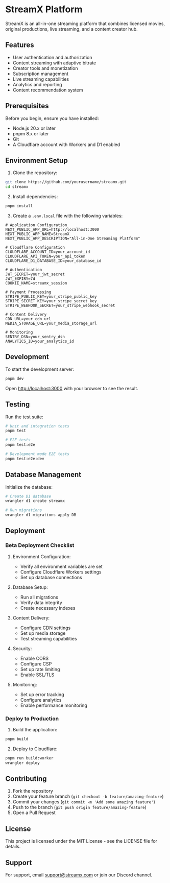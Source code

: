 # StreamX Platform

StreamX is an all-in-one streaming platform that combines licensed movies, original productions, live streaming, and a content creator hub.

## Features

- User authentication and authorization
- Content streaming with adaptive bitrate
- Creator tools and monetization
- Subscription management
- Live streaming capabilities
- Analytics and reporting
- Content recommendation system

## Prerequisites

Before you begin, ensure you have installed:

- Node.js 20.x or later
- pnpm 8.x or later
- Git
- A Cloudflare account with Workers and D1 enabled

## Environment Setup

1. Clone the repository:
```bash
git clone https://github.com/yourusername/streamx.git
cd streamx
```

2. Install dependencies:
```bash
pnpm install
```

3. Create a `.env.local` file with the following variables:
```env
# Application Configuration
NEXT_PUBLIC_APP_URL=http://localhost:3000
NEXT_PUBLIC_APP_NAME=StreamX
NEXT_PUBLIC_APP_DESCRIPTION="All-in-One Streaming Platform"

# Cloudflare Configuration
CLOUDFLARE_ACCOUNT_ID=your_account_id
CLOUDFLARE_API_TOKEN=your_api_token
CLOUDFLARE_D1_DATABASE_ID=your_database_id

# Authentication
JWT_SECRET=your_jwt_secret
JWT_EXPIRY=7d
COOKIE_NAME=streamx_session

# Payment Processing
STRIPE_PUBLIC_KEY=your_stripe_public_key
STRIPE_SECRET_KEY=your_stripe_secret_key
STRIPE_WEBHOOK_SECRET=your_stripe_webhook_secret

# Content Delivery
CDN_URL=your_cdn_url
MEDIA_STORAGE_URL=your_media_storage_url

# Monitoring
SENTRY_DSN=your_sentry_dsn
ANALYTICS_ID=your_analytics_id
```

## Development

To start the development server:

```bash
pnpm dev
```

Open [http://localhost:3000](http://localhost:3000) with your browser to see the result.

## Testing

Run the test suite:

```bash
# Unit and integration tests
pnpm test

# E2E tests
pnpm test:e2e

# Development mode E2E tests
pnpm test:e2e:dev
```

## Database Management

Initialize the database:

```bash
# Create D1 database
wrangler d1 create streamx

# Run migrations
wrangler d1 migrations apply DB
```

## Deployment

### Beta Deployment Checklist

1. Environment Configuration:
   - Verify all environment variables are set
   - Configure Cloudflare Workers settings
   - Set up database connections

2. Database Setup:
   - Run all migrations
   - Verify data integrity
   - Create necessary indexes

3. Content Delivery:
   - Configure CDN settings
   - Set up media storage
   - Test streaming capabilities

4. Security:
   - Enable CORS
   - Configure CSP
   - Set up rate limiting
   - Enable SSL/TLS

5. Monitoring:
   - Set up error tracking
   - Configure analytics
   - Enable performance monitoring

### Deploy to Production

1. Build the application:
```bash
pnpm build
```

2. Deploy to Cloudflare:
```bash
pnpm run build:worker
wrangler deploy
```

## Contributing

1. Fork the repository
2. Create your feature branch (`git checkout -b feature/amazing-feature`)
3. Commit your changes (`git commit -m 'Add some amazing feature'`)
4. Push to the branch (`git push origin feature/amazing-feature`)
5. Open a Pull Request

## License

This project is licensed under the MIT License - see the LICENSE file for details.

## Support

For support, email support@streamx.com or join our Discord channel.
